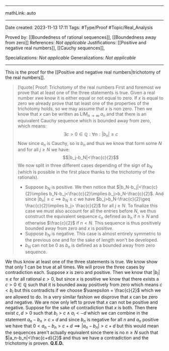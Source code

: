 
---

mathLink: auto

---
Date created: 2023-11-13 17:11
Tags: #Type/Proof #Topic/Real_Analysis 

Proved by: [[Boundedness of rational sequences]], [[Boundedness away from zero]]
References: _Not applicable_
Justifications: [[Positive and negative real numbers]], [[Cauchy sequences]],

Specializations: _Not applicable_
Generalizations: _Not applicable_

---  

This is the proof for the [[Positive and negative real numbers|trichotomy of the real numbers]].

> [!quote] Proof: Trichotomy of the real numbers
> First and foremost we prove that at least one of the three statements is true.
> Given a real number $x$we know it is either equal or not equal to zero. If $x$ is equal to zero we already prove that tat least one of the properties of the trichotomy holds, so we may assume that $x$ is non zero. Then we know that $x$ can be written as $\text{LIM}_{n\rightarrow \infty}\;a_n$ and that there is an equivalent Cauchy sequence which is bounded away from zero, which means: $$\exists c>0\in \mathbb Q:\forall n:|b_n|\geq c$$ Now since $a_n$ is Cauchy, so is $b_n$ and thus we know that form some $N$ and for all $j\geq N$ we have: $$|b_j-b_N|<\frac{c}{2}$$ 
> We now split in three different cases depending of the sign of $b_N$ (which is possible in the first place thanks to the trichotomy of the rationals).
> - Suppose $b_N$ is positive. We then notice that $|b_N-b_j|<\frac{c}{2}\implies b_N-b_j<\frac{c}{2}\implies b_j>b_N-\frac{c}{2}$. And since $|b_n|\geq c\implies b_N\geq c$ we have $b_j>b_N-\frac{c}{2}\geq \frac{c}{2}\implies b_j> \frac{c}{2}$ for all $j\geq N$. To finalize this case we must also account for all the entries before $N$, we thus construct the equivalent sequence $c_n$ defined as $b_n$ if $n\geq N$ and otherwise $\frac{c}{2}$ if $n<N$. This sequence is thus positively bounded away from zero and $x$ is positive.
> - Suppose $b_N$ is negative. This case is almost entirely symmetric to the previous one and for the sake of length won't be developed.
> - $b_N$ can not be $0$ as $b_n$ is defined as a bounded away from zero sequence.
> 
 We thus know at least one of the three statements is true. We know show that only 1 can be true at all times. We will prove the three cases by contradiction each.  Suppose $x$ is zero and positive. Then we know that $|b_i|\leq\varepsilon$ for all rational $\varepsilon>0$, but since $x$ is positive we know that there exists a $c>0\in \mathbb Q$ such that it is bounded away positively from zero which means $c<b_i$ but this contradicts if we choose $\varepsilon = \frac{c}{2}$ which we are allowed to do. In a very similar fashion we disprove that $x$ can be zero and negative. We are now only left to prove that $x$ can not be positive and negative. Suppose for the sake of contradiction that $x$ is both. Then there exist $c,d>0$ such that $b_i>c\land a_i<-d$ which we can combine in the statement $a_n-b_n>c+d$ and since $b_n$ is negative for all $n$ and $a_n$ positive we have that $0<a_n-b_n>c+d\implies |a_n-b_n|>c+d$ but this would mean the sequences aren't actually equivalent since there is no $n\geq N$ such that $|a_n-b_n|<\frac{c+d}{2}$ and thus we have a contradiction and the trichotomy is proven. 
 **Q.E.D.**
 
 



